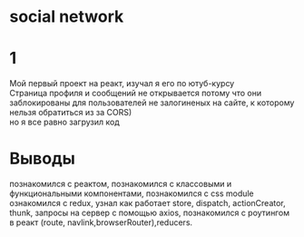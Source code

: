 # social network

# 1
Мой первый проект на реакт, изучал я его по ютуб-курсу   
Страница профиля и сообщений не открывается потому что они заблокированы для пользователей не залогиненых на сайте, к которому нельзя обратиться из за CORS)  
но я все равно загрузил код

# Выводы
познакомился с реактом, познакомился с классовыми и функциональными компонентами, познакомился с css module  
ознакомился с redux, узнал как работает store, dispatch, actionCreator, thunk, запросы на сервер с помощью axios, познакомился с роутингом в реакт (route, navlink,browserRouter),reducers.


